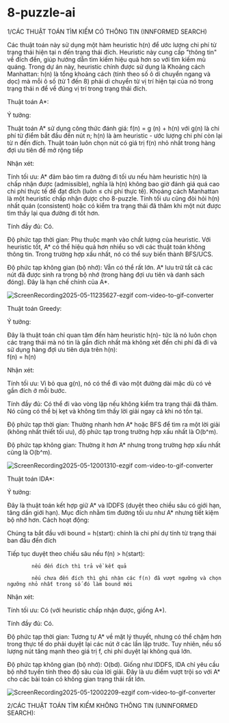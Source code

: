 # 8-puzzle-ai


1/CÁC THUẬT TOÁN TÌM KIẾM CÓ THÔNG TIN (INNFORMED SEARCH)

Các thuật toán này sử dụng một hàm heuristic h(n) để ước lượng chi phí từ trạng thái hiện tại n đến trạng thái đích. Heuristic này cung cấp "thông tin" về đích đến, giúp hướng dẫn tìm kiếm hiệu quả hơn so với tìm kiếm mù quáng. Trong dự án này, heuristic chính được sử dụng là Khoảng cách Manhattan: h(n) là tổng khoảng cách (tính theo số ô di chuyển ngang và dọc) mà mỗi ô số (từ 1 đến 8) phải di chuyển từ vị trí hiện tại của nó trong trạng thái n để về đúng vị trí trong trạng thái đích.

Thuật toán A*:

Ý tưởng: 

Thuật toán A* sử dụng công thức đánh giá: f(n) = g (n) + h(n) với g(n) là chi phí từ điểm bắt đầu đến nút n; h(n) là àm heuristic - ước lượng chi phí còn lại từ n đến đích. Thuật toán luôn chọn nút có giá trị f(n) nhỏ nhất trong hàng đợi ưu tiên để mở rộng tiếp

Nhận xét:

Tính tối ưu: A* đảm bảo tìm ra đường đi tối ưu nếu hàm heuristic h(n) là chấp nhận được (admissible), nghĩa là h(n) không bao giờ đánh giá quá cao chi phí thực tế để đạt đích (luôn ≤ chi phí thực tế). Khoảng cách Manhattan là một heuristic chấp nhận được cho 8-puzzle. Tính tối ưu cũng đòi hỏi h(n) nhất quán (consistent) hoặc có kiểm tra trạng thái đã thăm khi một nút được tìm thấy lại qua đường đi tốt hơn.

Tính đầy đủ: Có.

Độ phức tạp thời gian: Phụ thuộc mạnh vào chất lượng của heuristic. Với heuristic tốt, A* có thể hiệu quả hơn nhiều so với các thuật toán không thông tin. Trong trường hợp xấu nhất, nó có thể suy biến thành BFS/UCS.

Độ phức tạp không gian (bộ nhớ): Vẫn có thể rất lớn. A* lưu trữ tất cả các nút đã được sinh ra trong bộ nhớ (trong hàng đợi ưu tiên và danh sách đóng). Đây là hạn chế chính của A*.

![ScreenRecording2025-05-11235627-ezgif com-video-to-gif-converter](https://github.com/user-attachments/assets/123bc6ed-9e20-4e97-9bca-d5549a3fad90)







Thuật toán Greedy:


Ý tưởng: 

Đây là thuật toán chỉ quan tâm đến hàm heuristic h(n)- tức là nó luôn chọn các trạng thái mà nó tin là gần đích nhất mà không xét đến chi phí đã đi và sử dụng hàng đợi ưu tiên dựa trên h(n):    
                                                                        f(n) = h(n)


Nhận xét:

Tính tối ưu: Vì bỏ qua g(n), nó có thể đi vào một đường dài mặc dù có vẻ gần đích ở mỗi bước.

Tính đầy đủ: Có thể đi vào vòng lặp nếu không kiểm tra trạng thái đã thăm. Nó cũng có thể bị kẹt và không tìm thấy lời giải ngay cả khi nó tồn tại.

Độ phức tạp thời gian: Thường nhanh hơn A* hoặc BFS để tìm ra một lời giải (không nhất thiết tối ưu), độ phức tạp trong trường hợp xấu nhất là O(b^m).

Độ phức tạp không gian: Thường ít hơn A* nhưng trong trường hợp xấu nhất cũng là O(b^m).

![ScreenRecording2025-05-12001310-ezgif com-video-to-gif-converter](https://github.com/user-attachments/assets/2c423500-153c-4f6b-9fa1-ea5fa25f07be)




Thuật toán IDA*:

Ý tưởng: 

Đây là thuật toán kết hợp giữ A* và IDDFS (duyệt theo chiều sâu có giới hạn, tăng dần giới hạn). Mục đích nhằm tìm đường tối ưu như A* nhưng tiết kiệm bộ nhớ hơn.
Cách hoạt động:

Chúng ta bắt đầu với bound = h(start): chính là chi phí dự tính từ trạng thái ban đầu đến đích

Tiếp tục duyệt theo chiều sâu nếu f(n) > h(start):
            
            nếu đến đích thì trả về kết quả

            nếu chưa đến đích thì ghi nhận các f(n) đã vượt ngưỡng và chọn ngưỡng nhỏ nhất trong số đó làm bound mới

Nhận xét: 

Tính tối ưu: Có (với heuristic chấp nhận được, giống A*).

Tính đầy đủ: Có.

Độ phức tạp thời gian: Tương tự A* về mặt lý thuyết, nhưng có thể chậm hơn trong thực tế do phải duyệt lại các nút ở các lần lặp trước. Tuy nhiên, nếu số lượng nút tăng mạnh theo giá trị f, chi phí duyệt lại không quá lớn.

Độ phức tạp không gian (bộ nhớ): O(bd). Giống như IDDFS, IDA chỉ yêu cầu bộ nhớ tuyến tính theo độ sâu của lời giải. Đây là ưu điểm vượt trội so với A* cho các bài toán có không gian trạng thái rất lớn.


![ScreenRecording2025-05-12002209-ezgif com-video-to-gif-converter](https://github.com/user-attachments/assets/94754449-3044-4b07-863d-364bcb495597)



2/CÁC THUẬT TOÁN TÌM KIẾM KHÔNG THÔNG TIN (UNINFORMED SEARCH):




